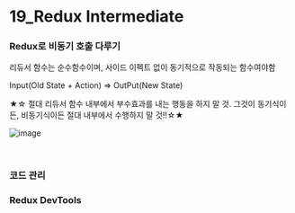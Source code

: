 # 19_Redux Intermediate

### Redux로 비동기 호출 다루기

리듀서 함수는 순수함수이며, 사이드 이펙트 없이 동기적으로 작동되는 함수여야함

Input(Old State + Action) => OutPut(New State)

★☆ 절대 리듀서 함수 내부에서 부수효과를 내는 행동을 하지 말 것. 그것이 동기식이든, 비동기식이든 절대 내부에서 수행하지 말 것!!☆★

![image](https://user-images.githubusercontent.com/93081720/178477436-48ddda30-606c-4051-82b0-565950b79118.png)

<br>

### 코드 관리



### Redux DevTools